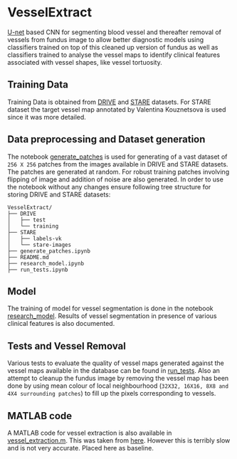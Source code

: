 # VesselExtract
[U-net](https://arxiv.org/abs/1505.04597) based CNN for segmenting blood vessel and thereafter removal of vessels from fundus image to allow better diagnostic models using classifiers trained on top of this cleaned up version of fundus as well as classifiers trained to analyse the vessel maps to identify clinical features associated with vessel shapes, like vessel tortuosity.

## Training Data
Training Data is obtained from [DRIVE](https://www.isi.uu.nl/Research/Databases/DRIVE/) and [STARE](http://cecas.clemson.edu/~ahoover/stare/) datasets. For STARE dataset the target vessel map annotated by Valentina Kouznetsova is used since it was more detailed.

## Data preprocessing and Dataset generation
The notebook [generate_patches](generate_patches.ipynb) is used for generating of a vast dataset of `256 X 256` patches from the images available in DRIVE and STARE datasets. The patches are generated at random. For robust training patches involving flipping of image and addition of noise are also generated.
In order to use the notebook without any changes ensure following tree structure for storing DRIVE and STARE datasets:
```
VesselExtract/
├── DRIVE
│   ├── test
│   └── training
├── STARE
│   ├── labels-vk
│   └── stare-images
├── generate_patches.ipynb
├── README.md
├── research_model.ipynb
├── run_tests.ipynb
```

## Model
The training of model for vessel segmentation is done in the notebook [research_model](research_model.ipynb). Results of vessel segmentation in presence of various clinical features is also documented.

## Tests and Vessel Removal
Various tests to evaluate the quality of vessel maps generated against the vessel maps available in the database can be found in [run_tests](run_tests.ipynb). Also an attempt to cleanup the fundus image by removing the vessel map has been done by using mean colour of local neighbourhood (`32X32, 16X16, 8X8 and 4X4 surrounding patches`) to fill up the pixels corresponding to vessels.

## MATLAB code
A MATLAB code for vessel extraction is also available in [vessel_extraction.m](vessel_extraction.m). This was taken from [here](https://in.mathworks.com/matlabcentral/fileexchange/24990-retinal-blood-vessel-extraction). However this is terribly slow and is not very accurate. Placed here as baseline.